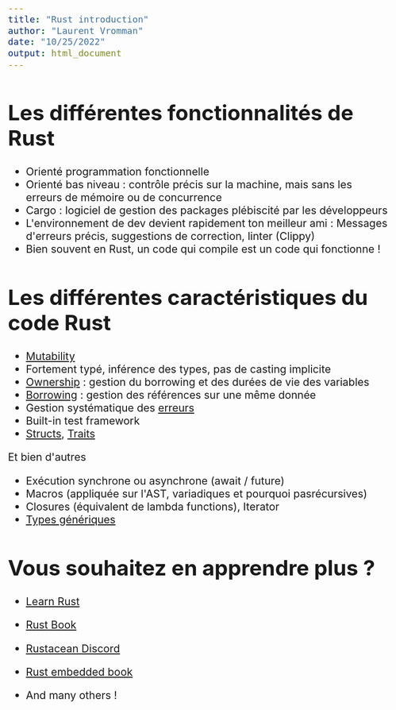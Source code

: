 ```yaml
---
title: "Rust introduction"
author: "Laurent Vromman"
date: "10/25/2022"
output: html_document
---
```


<style type="text/css">
  body{
  font-size: 16pt;
}
</style>

# Les différentes fonctionnalités de Rust

- Orienté programmation fonctionnelle
- Orienté bas niveau : contrôle précis sur la machine, mais sans les erreurs de mémoire ou de concurrence
- Cargo : logiciel de gestion des packages plébiscité par les développeurs
- L'environnement de dev devient rapidement ton meilleur ami : Messages d'erreurs précis, suggestions de correction, linter (Clippy)
- Bien souvent en Rust, un code qui compile est un code qui fonctionne !

# Les différentes caractéristiques du code Rust

- [Mutability]
- Fortement typé, inférence des types, pas de casting implicite
- [Ownership] : gestion du borrowing et des durées de vie des variables
- [Borrowing] : gestion des références sur une même donnée
- Gestion systématique des [erreurs]
- Built-in test framework
- [Structs], [Traits]

Et bien d'autres
- Exécution synchrone ou asynchrone (await / future)
- Macros (appliquée sur l'AST, variadiques et pourquoi pasrécursives)
- Closures (équivalent de lambda functions), Iterator
- [Types génériques](https://doc.rust-lang.org/book/ch10-01-syntax.html)

# Vous souhaitez en apprendre plus ?
- [Learn Rust](https://www.rust-lang.org/learn)
- [Rust Book](https://doc.rust-lang.org/book/)
- [Rustacean Discord](https://discord.gg/rust-lang-community)
- [Rust embedded book](https://docs.rust-embedded.org/book/intro/index.html?ref=hackr.io)
- And many others !

  [Mutability]: src/mutability/mutability.md
  [Ownership]: src/ownership/ownership.md
  [Borrowing]: src/borrowing/borrowing.md
  [erreurs]: src/erorrs/errors.md
  [Structs]: src/traits/traits.md
  [Traits]: src/traits/traits.md
